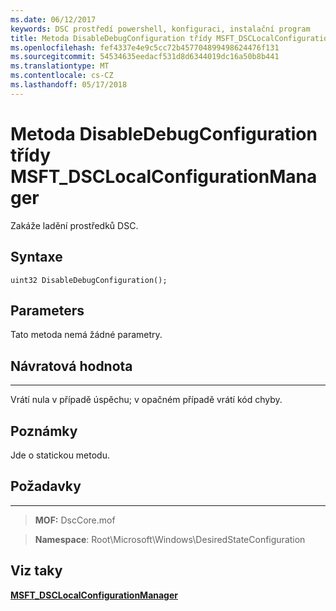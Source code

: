 ```yaml
---
ms.date: 06/12/2017
keywords: DSC prostředí powershell, konfiguraci, instalační program
title: Metoda DisableDebugConfiguration třídy MSFT_DSCLocalConfigurationManager
ms.openlocfilehash: fef4337e4e9c5cc72b457704899498624476f131
ms.sourcegitcommit: 54534635eedacf531d8d6344019dc16a50b8b441
ms.translationtype: MT
ms.contentlocale: cs-CZ
ms.lasthandoff: 05/17/2018
---
```

# <a name="disabledebugconfiguration-method-of-the-msftdsclocalconfigurationmanager-class"></a>Metoda DisableDebugConfiguration třídy MSFT_DSCLocalConfigurationManager

Zakáže ladění prostředků DSC.

<a name="syntax"></a>Syntaxe
------

```mof
uint32 DisableDebugConfiguration();
```

<a name="parameters"></a>Parameters
----------

Tato metoda nemá žádné parametry.

## <a name="return-value"></a>Návratová hodnota
------------

Vrátí nula v případě úspěchu; v opačném případě vrátí kód chyby.

## <a name="remarks"></a>Poznámky

Jde o statickou metodu.

## <a name="requirements"></a>Požadavky
------------
>**MOF:** DscCore.mof

>**Namespace**: Root\Microsoft\Windows\DesiredStateConfiguration


## <a name="see-also"></a>Viz taky


[**MSFT_DSCLocalConfigurationManager**](msft-dsclocalconfigurationmanager.md)